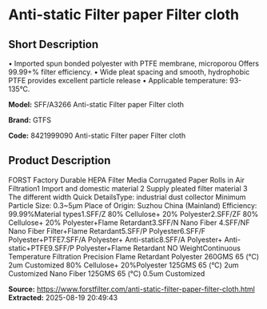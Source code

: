 # Anti-static Filter paper Filter cloth

## Short Description

• Imported spun bonded polyester with PTFE membrane, microporou Offers 99.99+% filter efficiency.
• Wide pleat spacing and smooth, hydrophobic PTFE provides excellent particle release
• Applicable temperature: 93-135°C.

**Model:** SFF/A3266 Anti-static Filter paper Filter cloth

**Brand:** GTFS

**Code:** 8421999090 Anti-static Filter paper Filter cloth

## Product Description

FORST Factory Durable HEPA Filter Media Corrugated Paper Rolls in Air Filtration1 Import and domestic material 2 Supply pleated filter material 3 The different width Quick DetailsType: industrial dust collector Minimum Particle Size: 0.3~5μm Place of Origin: Suzhou China (Mainland) Efficiency: 99.99%Material types1.SFF/Z 80% Cellulose+ 20% Polyester2.SFF/ZF 80% Cellulose+ 20% Polyester+Flame Retardant3.SFF/N Nano Fiber 4.SFF/NF Nano Fiber Filter+Flame Retardant5.SFF/P Polyester6.SFF/F Polyester+PTFE7.SFF/A Polyester+ Anti-static8.SFF/A Polyester+ Anti-static+PTFE9.SFF/P Polyester+Flame Retardant NO WeightContinuous Temperature Filtration Precision Flame Retardant Polyester 260GMS 65 (°C) 2um Customized 80% Cellulose+ 20%Polyester 125GMS 65 (°C) 2um Customized Nano Fiber 125GMS 65 (°C) 0.5um Customized

**Source:** https://www.forstfilter.com/anti-static-filter-paper-filter-cloth.html
**Extracted:** 2025-08-19 20:49:43
